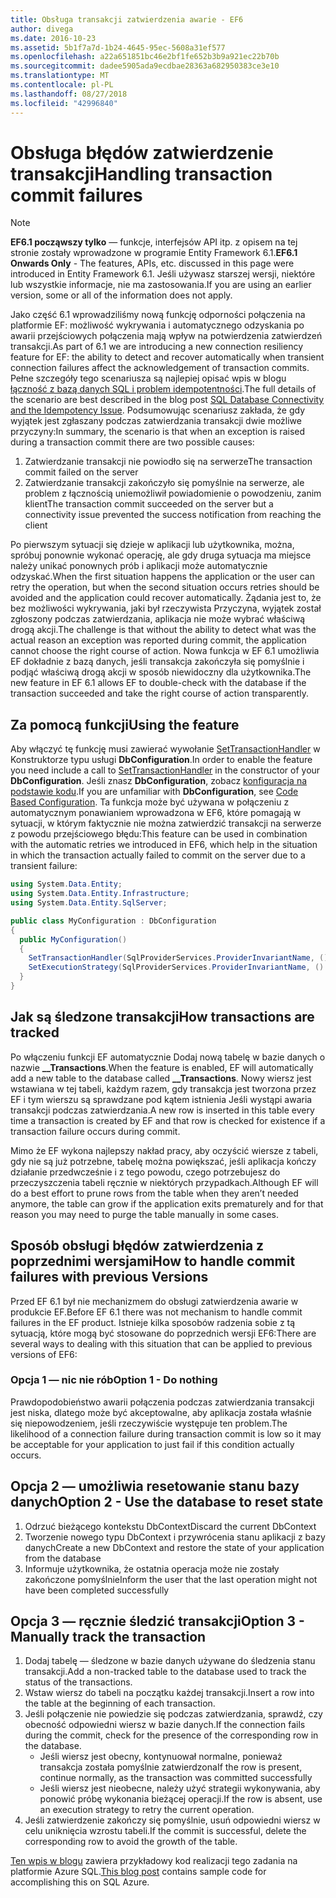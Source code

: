 ```yaml
---
title: Obsługa transakcji zatwierdzenia awarie - EF6
author: divega
ms.date: 2016-10-23
ms.assetid: 5b1f7a7d-1b24-4645-95ec-5608a31ef577
ms.openlocfilehash: a22a651851bc46e2bf1fe652b3b9a921ec22b70b
ms.sourcegitcommit: dadee5905ada9ecdbae28363a682950383ce3e10
ms.translationtype: MT
ms.contentlocale: pl-PL
ms.lasthandoff: 08/27/2018
ms.locfileid: "42996840"
---
```

# <a name="handling-transaction-commit-failures"></a><span data-ttu-id="aedaf-102">Obsługa błędów zatwierdzenie transakcji</span><span class="sxs-lookup"><span data-stu-id="aedaf-102">Handling transaction commit failures</span></span>
> [!NOTE]
> <span data-ttu-id="aedaf-103">**EF6.1 począwszy tylko** — funkcje, interfejsów API itp. z opisem na tej stronie zostały wprowadzone w programie Entity Framework 6.1.</span><span class="sxs-lookup"><span data-stu-id="aedaf-103">**EF6.1 Onwards Only** - The features, APIs, etc. discussed in this page were introduced in Entity Framework 6.1.</span></span> <span data-ttu-id="aedaf-104">Jeśli używasz starszej wersji, niektóre lub wszystkie informacje, nie ma zastosowania.</span><span class="sxs-lookup"><span data-stu-id="aedaf-104">If you are using an earlier version, some or all of the information does not apply.</span></span>  

<span data-ttu-id="aedaf-105">Jako część 6.1 wprowadziliśmy nową funkcję odporności połączenia na platformie EF: możliwość wykrywania i automatycznego odzyskania po awarii przejściowych połączenia mają wpływ na potwierdzenia zatwierdzeń transakcji.</span><span class="sxs-lookup"><span data-stu-id="aedaf-105">As part of 6.1 we are introducing a new connection resiliency feature for EF: the ability to detect and recover automatically when transient connection failures affect the acknowledgement of transaction commits.</span></span> <span data-ttu-id="aedaf-106">Pełne szczegóły tego scenariusza są najlepiej opisać wpis w blogu [łączność z bazą danych SQL i problem idempotentności](http://blogs.msdn.com/b/adonet/archive/2013/03/11/sql-database-connectivity-and-the-idempotency-issue.aspx).</span><span class="sxs-lookup"><span data-stu-id="aedaf-106">The full details of the scenario are best described in the blog post [SQL Database Connectivity and the Idempotency Issue](http://blogs.msdn.com/b/adonet/archive/2013/03/11/sql-database-connectivity-and-the-idempotency-issue.aspx).</span></span>  <span data-ttu-id="aedaf-107">Podsumowując scenariusz zakłada, że gdy wyjątek jest zgłaszany podczas zatwierdzania transakcji dwie możliwe przyczyny:</span><span class="sxs-lookup"><span data-stu-id="aedaf-107">In summary, the scenario is that when an exception is raised during a transaction commit there are two possible causes:</span></span>  

1. <span data-ttu-id="aedaf-108">Zatwierdzanie transakcji nie powiodło się na serwerze</span><span class="sxs-lookup"><span data-stu-id="aedaf-108">The transaction commit failed on the server</span></span>
2. <span data-ttu-id="aedaf-109">Zatwierdzanie transakcji zakończyło się pomyślnie na serwerze, ale problem z łącznością uniemożliwił powiadomienie o powodzeniu, zanim klient</span><span class="sxs-lookup"><span data-stu-id="aedaf-109">The transaction commit succeeded on the server but a connectivity issue prevented the success notification from reaching the client</span></span>  

<span data-ttu-id="aedaf-110">Po pierwszym sytuacji się dzieje w aplikacji lub użytkownika, można, spróbuj ponownie wykonać operację, ale gdy druga sytuacja ma miejsce należy unikać ponownych prób i aplikacji może automatycznie odzyskać.</span><span class="sxs-lookup"><span data-stu-id="aedaf-110">When the first situation happens the application or the user can retry the operation, but when the second situation occurs retries should be avoided and the application could recover automatically.</span></span> <span data-ttu-id="aedaf-111">Żądania jest to, że bez możliwości wykrywania, jaki był rzeczywista Przyczyna, wyjątek został zgłoszony podczas zatwierdzania, aplikacja nie może wybrać właściwą drogą akcji.</span><span class="sxs-lookup"><span data-stu-id="aedaf-111">The challenge is that without the ability to detect what was the actual reason an exception was reported during commit, the application cannot choose the right course of action.</span></span> <span data-ttu-id="aedaf-112">Nowa funkcja w EF 6.1 umożliwia EF dokładnie z bazą danych, jeśli transakcja zakończyła się pomyślnie i podjąć właściwą drogą akcji w sposób niewidoczny dla użytkownika.</span><span class="sxs-lookup"><span data-stu-id="aedaf-112">The new feature in EF 6.1 allows EF to double-check with the database if the transaction succeeded and take the right course of action transparently.</span></span>  

## <a name="using-the-feature"></a><span data-ttu-id="aedaf-113">Za pomocą funkcji</span><span class="sxs-lookup"><span data-stu-id="aedaf-113">Using the feature</span></span>  

<span data-ttu-id="aedaf-114">Aby włączyć tę funkcję musi zawierać wywołanie [SetTransactionHandler](https://msdn.microsoft.com/library/system.data.entity.dbconfiguration.setdefaulttransactionhandler.aspx) w Konstruktorze typu usługi **DbConfiguration**.</span><span class="sxs-lookup"><span data-stu-id="aedaf-114">In order to enable the feature you need include a call to [SetTransactionHandler](https://msdn.microsoft.com/library/system.data.entity.dbconfiguration.setdefaulttransactionhandler.aspx) in the constructor of your **DbConfiguration**.</span></span> <span data-ttu-id="aedaf-115">Jeśli znasz **DbConfiguration**, zobacz [konfiguracja na podstawie kodu](~/ef6/fundamentals/configuring/code-based.md).</span><span class="sxs-lookup"><span data-stu-id="aedaf-115">If you are unfamiliar with **DbConfiguration**, see [Code Based Configuration](~/ef6/fundamentals/configuring/code-based.md).</span></span> <span data-ttu-id="aedaf-116">Ta funkcja może być używana w połączeniu z automatycznym ponawianiem wprowadzona w EF6, które pomagają w sytuacji, w którym faktycznie nie można zatwierdzić transakcji na serwerze z powodu przejściowego błędu:</span><span class="sxs-lookup"><span data-stu-id="aedaf-116">This feature can be used in combination with the automatic retries we introduced in EF6, which help in the situation in which the transaction actually failed to commit on the server due to a transient failure:</span></span>  

``` csharp
using System.Data.Entity;
using System.Data.Entity.Infrastructure;
using System.Data.Entity.SqlServer;

public class MyConfiguration : DbConfiguration  
{
  public MyConfiguration()  
  {  
    SetTransactionHandler(SqlProviderServices.ProviderInvariantName, () => new CommitFailureHandler());  
    SetExecutionStrategy(SqlProviderServices.ProviderInvariantName, () => new SqlAzureExecutionStrategy());  
  }  
}
```  

## <a name="how-transactions-are-tracked"></a><span data-ttu-id="aedaf-117">Jak są śledzone transakcji</span><span class="sxs-lookup"><span data-stu-id="aedaf-117">How transactions are tracked</span></span>  

<span data-ttu-id="aedaf-118">Po włączeniu funkcji EF automatycznie Dodaj nową tabelę w bazie danych o nazwie **__Transactions**.</span><span class="sxs-lookup"><span data-stu-id="aedaf-118">When the feature is enabled, EF will automatically add a new table to the database called **__Transactions**.</span></span> <span data-ttu-id="aedaf-119">Nowy wiersz jest wstawiana w tej tabeli, każdym razem, gdy transakcja jest tworzona przez EF i tym wierszu są sprawdzane pod kątem istnienia Jeśli wystąpi awaria transakcji podczas zatwierdzania.</span><span class="sxs-lookup"><span data-stu-id="aedaf-119">A new row is inserted in this table every time a transaction is created by EF and that row is checked for existence if a transaction failure occurs during commit.</span></span>  

<span data-ttu-id="aedaf-120">Mimo że EF wykona najlepszy nakład pracy, aby oczyścić wiersze z tabeli, gdy nie są już potrzebne, tabelę można powiększać, jeśli aplikacja kończy działanie przedwcześnie i z tego powodu, czego potrzebujesz do przeczyszczenia tabeli ręcznie w niektórych przypadkach.</span><span class="sxs-lookup"><span data-stu-id="aedaf-120">Although EF will do a best effort to prune rows from the table when they aren’t needed anymore, the table can grow if the application exits prematurely and for that reason you may need to purge the table manually in some cases.</span></span>  

## <a name="how-to-handle-commit-failures-with-previous-versions"></a><span data-ttu-id="aedaf-121">Sposób obsługi błędów zatwierdzenia z poprzednimi wersjami</span><span class="sxs-lookup"><span data-stu-id="aedaf-121">How to handle commit failures with previous Versions</span></span>

<span data-ttu-id="aedaf-122">Przed EF 6.1 był nie mechanizmem do obsługi zatwierdzenia awarie w produkcie EF.</span><span class="sxs-lookup"><span data-stu-id="aedaf-122">Before EF 6.1 there was not mechanism to handle commit failures in the EF product.</span></span> <span data-ttu-id="aedaf-123">Istnieje kilka sposobów radzenia sobie z tą sytuacją, które mogą być stosowane do poprzednich wersji EF6:</span><span class="sxs-lookup"><span data-stu-id="aedaf-123">There are several ways to dealing with this situation that can be applied to previous versions of EF6:</span></span>  

### <a name="option-1---do-nothing"></a><span data-ttu-id="aedaf-124">Opcja 1 — nic nie rób</span><span class="sxs-lookup"><span data-stu-id="aedaf-124">Option 1 - Do nothing</span></span>  

<span data-ttu-id="aedaf-125">Prawdopodobieństwo awarii połączenia podczas zatwierdzania transakcji jest niska, dlatego może być akceptowalne, aby aplikacja została właśnie się niepowodzeniem, jeśli rzeczywiście występuje ten problem.</span><span class="sxs-lookup"><span data-stu-id="aedaf-125">The likelihood of a connection failure during transaction commit is low so it may be acceptable for your application to just fail if this condition actually occurs.</span></span>  

## <a name="option-2---use-the-database-to-reset-state"></a><span data-ttu-id="aedaf-126">Opcja 2 — umożliwia resetowanie stanu bazy danych</span><span class="sxs-lookup"><span data-stu-id="aedaf-126">Option 2 - Use the database to reset state</span></span>  

1. <span data-ttu-id="aedaf-127">Odrzuć bieżącego kontekstu DbContext</span><span class="sxs-lookup"><span data-stu-id="aedaf-127">Discard the current DbContext</span></span>  
2. <span data-ttu-id="aedaf-128">Tworzenie nowego typu DbContext i przywrócenia stanu aplikacji z bazy danych</span><span class="sxs-lookup"><span data-stu-id="aedaf-128">Create a new DbContext and restore the state of your application from the database</span></span>  
3. <span data-ttu-id="aedaf-129">Informuje użytkownika, że ostatnia operacja może nie zostały zakończone pomyślnie</span><span class="sxs-lookup"><span data-stu-id="aedaf-129">Inform the user that the last operation might not have been completed successfully</span></span>  

## <a name="option-3---manually-track-the-transaction"></a><span data-ttu-id="aedaf-130">Opcja 3 — ręcznie śledzić transakcji</span><span class="sxs-lookup"><span data-stu-id="aedaf-130">Option 3 - Manually track the transaction</span></span>  

1. <span data-ttu-id="aedaf-131">Dodaj tabelę — śledzone w bazie danych używane do śledzenia stanu transakcji.</span><span class="sxs-lookup"><span data-stu-id="aedaf-131">Add a non-tracked table to the database used to track the status of the transactions.</span></span>  
2. <span data-ttu-id="aedaf-132">Wstaw wiersz do tabeli na początku każdej transakcji.</span><span class="sxs-lookup"><span data-stu-id="aedaf-132">Insert a row into the table at the beginning of each transaction.</span></span>  
3. <span data-ttu-id="aedaf-133">Jeśli połączenie nie powiedzie się podczas zatwierdzania, sprawdź, czy obecność odpowiedni wiersz w bazie danych.</span><span class="sxs-lookup"><span data-stu-id="aedaf-133">If the connection fails during the commit, check for the presence of the corresponding row in the database.</span></span>  
    - <span data-ttu-id="aedaf-134">Jeśli wiersz jest obecny, kontynuował normalne, ponieważ transakcja została pomyślnie zatwierdzona</span><span class="sxs-lookup"><span data-stu-id="aedaf-134">If the row is present, continue normally, as the transaction was committed successfully</span></span>  
    - <span data-ttu-id="aedaf-135">Jeśli wiersz jest nieobecne, należy użyć strategii wykonywania, aby ponowić próbę wykonania bieżącej operacji.</span><span class="sxs-lookup"><span data-stu-id="aedaf-135">If the row is absent, use an execution strategy to retry the current operation.</span></span>  
4. <span data-ttu-id="aedaf-136">Jeśli zatwierdzenie zakończy się pomyślnie, usuń odpowiedni wiersz w celu uniknięcia wzrostu tabeli.</span><span class="sxs-lookup"><span data-stu-id="aedaf-136">If the commit is successful, delete the corresponding row to avoid the growth of the table.</span></span>  

<span data-ttu-id="aedaf-137">[Ten wpis w blogu](http://blogs.msdn.com/b/adonet/archive/2013/03/11/sql-database-connectivity-and-the-idempotency-issue.aspx) zawiera przykładowy kod realizacji tego zadania na platformie Azure SQL.</span><span class="sxs-lookup"><span data-stu-id="aedaf-137">[This blog post](http://blogs.msdn.com/b/adonet/archive/2013/03/11/sql-database-connectivity-and-the-idempotency-issue.aspx) contains sample code for accomplishing this on SQL Azure.</span></span>  
